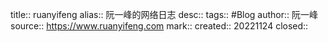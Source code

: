title:: ruanyifeng
alias:: 阮一峰的网络日志
desc::
tags:: #Blog
author:: 阮一峰
source:: https://www.ruanyifeng.com
mark::
created:: 20221124
closed::
